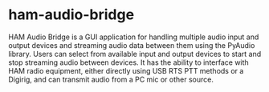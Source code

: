 # ham-audio-bridge
 HAM Audio Bridge is a GUI application for handling multiple audio input and output devices and streaming audio data between them using the PyAudio library. Users can select from available input and output devices to start and stop streaming audio between devices. It has the ability to interface with HAM radio equipment, either directly using USB RTS PTT methods or a Digirig, and can transmit audio from a PC mic or other source.
